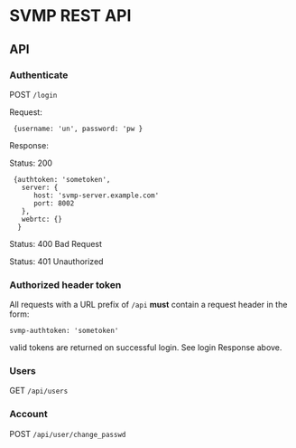 
# SVMP REST API


## API

### Authenticate

POST `/login` 

Request:

```
 {username: 'un', password: 'pw }
```

Response:

Status: 200

```
 {authtoken: 'sometoken',
   server: {
      host: 'svmp-server.example.com'
      port: 8002
   },
   webrtc: {}
  }
```

Status: 400  Bad Request

Status: 401 Unauthorized


### Authorized header token

All requests with a URL prefix of `/api` **must** contain a request header in the form:

`svmp-authtoken: 'sometoken'`

valid tokens are returned on successful login. See login Response above.

### Users

GET `/api/users`


### Account

POST `/api/user/change_passwd`

